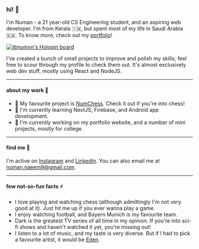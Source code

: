 ### hi! 👋
I'm Numan - a 21 year-old CS Engineering student, and an aspiring web developer. I'm from Kerala 🇮🇳, but spent most of my life in Saudi Arabia 🇸🇦. To know more, check out my [portfolio](https://numxn.me)!

[![@numxn's Holopin board](https://holopin.io/api/user/board?user=numxn)](https://holopin.io/@numxn)

I've created a bunch of small projects to improve and polish my skills; feel free to scour through my profile to check them out. It's almost exclusively web dev stuff, mostly using React and NodeJS. 

***

#### about my work 📖
- 🌟 My favourite project is [NumChess](https://github.com/numannaeem/num-chess). Check it out if you're into chess!
- 🌱 I'm currently learning NextJS, Firebase, and Android app development.
- 🔭 I'm currently working on my portfolio website, and a number of mini projects, mostly for college. 

***

#### find me 🔎

I'm active on [Instagram](https://instagram.com/num4n_) and [LinkedIn](https://linkedin.com/in/numanhere). You can also email me at [numan.naeem9@gmail.com](mailto:www.numan.naeem9@gmail.com).

***

#### few not-so-fun facts ⚡

- I love playing and watching chess (although admittingly I'm not very good at it). Just hit me up if you ever wanna play a game.
- I enjoy watching football, and Bayern Munich is my favourite team.
- Dark is the greatest TV series of all time in my opinion. If you're into sci-fi shows and haven't watched it yet, you're missing out!
- I listen to a lot of music, and my taste is very diverse. But if I had to pick a favourite artist, it would be [Eden](https://open.spotify.com/artist/1t20wYnTiAT0Bs7H1hv9Wt).


<!--
**numannaeem/numannaeem** is a ✨ _special_ ✨ repository because its `README.md` (this file) appears on your GitHub profile.

Here are some ideas to get you started:

- 🔭 I’m currently working on ...
- 🌱 I’m currently learning ...
- 👯 I’m looking to collaborate on ...
- 🤔 I’m looking for help with ...
- 💬 Ask me about ...
- 📫 How to reach me: ...
- 😄 Pronouns: ...
- ⚡ Fun fact: ...
-->
